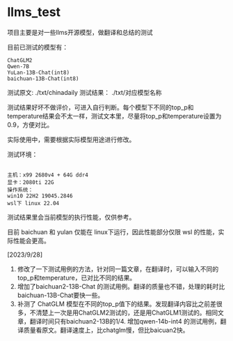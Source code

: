 # llms_test

项目主要是对一些llms开源模型，做翻译和总结的测试

目前已测试的模型有：

```
ChatGLM2
Qwen-7B
YuLan-13B-Chat(int8)
baichuan-13B-Chat(int8)
```

测试原文:   ./txt/chinadaily
测试结果：  ./txt/对应模型名称

测试结果好坏不做评价，可进入自行判断。每个模型下不同的top_p和temperature结果会不太一样，测试文本里，尽量将top_p和temperature设置为0.9，方便对比。

实际使用中，需要根据实际模型用途进行修改。

测试环境：

```

主机：x99 2680v4 + 64G ddr4
显卡：2080ti 22G
操作系统：
win10 22H2 19045.2846
wsl下 linux 22.04

```

测试结果里会当前模型的执行性能，仅供参考。

目前 baichuan 和 yulan 仅能在 linux下运行，因此性能部分仅限 wsl 的性能，实际性能会更高。

[2023/9/28]
1. 修改了一下测试用例的方法，针对同一篇文章，在翻译时，可以输入不同的top_p和temperature，已对比不同的结果。
2. 增加了baichuan2-13B-Chat 的测试用例。翻译的质量也不错，处理的耗时比baichuan-13B-Chat要快一些。
3. 补测了 ChatGLM 模型在不同的top_p值下的结果。发现翻译内容比之前差很多，不清楚上一次是用ChatGLM2测试的，还是用ChatGLM1测试的。相同文章，翻译时间只有baichuan2-13B的1/4. 增加qwen-14b-int4 的测试用例，翻译质量看原文。翻译速度上，比chatglm慢，但比baicuan2快。

